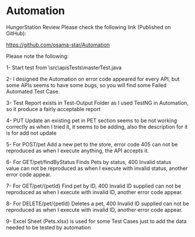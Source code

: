 # Automation
HungerStation Review 
Please check the following link (Published on GitHub):

https://github.com/osama-star/Automation

Please note the following:

1- Start test from \src\apisTests\masterTest.java 

2- I designed the Automation on error code appeared for every API, but some APIs seems to have some bugs, so you will find some Failed Automated Test Case. 

3- Test Report exists in Test-Output Folder as I used TestNG in Automation, so it produce a fairly acceptable report

4- PUT Update an existing pet in PET section seems to be not working correctly as when I tried it, it seems to be adding, also the description for it is for add not update

5- For POST​/pet Add a new pet to the store, error code 405 can not be reproduced as when I execute anything, the API accepts it.

6- For GET​/pet​/findByStatus Finds Pets by status, 400 Invalid status value can not be reproduced as when I execute with invalid status, another error code appear.

7- For GET​/pet​/{petId} Find pet by ID, 400 Invalid ID supplied can not be reproduced as when I execute with invalid ID, another error code appear.

8- For DELETE​/pet​/{petId} Deletes a pet, 400 Invalid ID supplied can not be reproduced as when I execute with invalid ID, another error code appear.

9- Excel Sheet (Pets.xlsx) is used for some Test Cases just to add the data needed to be tested by automation  
